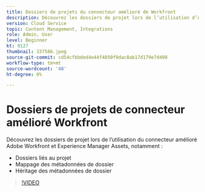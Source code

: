 ```yaml
---
title: Dossiers de projets du connecteur amélioré de Workfront
description: Découvrez les dossiers de projet lors de l’utilisation d’Adobe Workfront et du connecteur amélioré de Experience Manager Assets.
version: Cloud Service
topic: Content Management, Integrations
role: Admin, User
level: Beginner
kt: 9127
thumbnail: 337586.jpeg
source-git-commit: cd54cfbbded4e44f4850f9dac8ab17d179e7d498
workflow-type: tm+mt
source-wordcount: '48'
ht-degree: 0%

---
```



# Dossiers de projets de connecteur amélioré Workfront

Découvrez les dossiers de projet lors de l’utilisation du connecteur amélioré Adobe Workfront et Experience Manager Assets, notamment :

+ Dossiers liés au projet
+ Mappage des métadonnées de dossier
+ Héritage des métadonnées de dossier

>[!VIDEO](https://video.tv.adobe.com/v/337586/?quality=12&learn=on)
